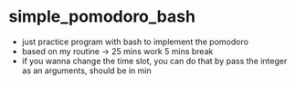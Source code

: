 # simple_pomodoro_bash

- just practice program with bash to implement the pomodoro
- based on my routine -> 25 mins work 5 mins break
- if you wanna change the time slot, you can do that by pass the integer as an arguments, should be in min
